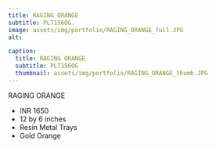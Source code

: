 ```yaml
---
title: RAGING ORANGE
subtitle: PLT156OG.
image: assets/img/portfolio/RAGING_ORANGE_full.JPG
alt: 

caption:
  title: RAGING ORANGE
  subtitle: PLT156OG
  thumbnail: assets/img/portfolio/RAGING_ORANGE_thumb.JPG
---
```

RAGING ORANGE

- INR 1650
- 12 by 6 inches
- Resin Metal Trays
- Gold Orange